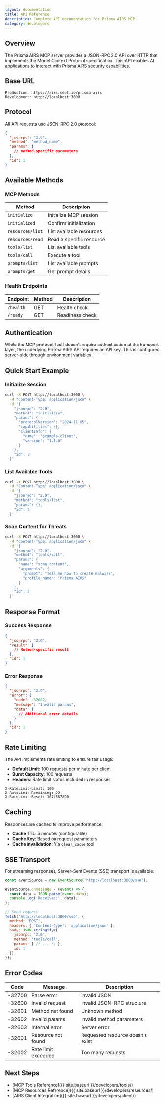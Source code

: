 ```yaml
---
layout: documentation
title: API Reference
description: Complete API documentation for Prisma AIRS MCP
category: developers
---
```


## Overview

The Prisma AIRS MCP server provides a JSON-RPC 2.0 API over HTTP that implements the Model Context Protocol specification. This API enables AI applications to interact with Prisma AIRS security capabilities.

## Base URL

```
Production: https://airs.cdot.io/prisma-airs
Development: http://localhost:3000
```

## Protocol

All API requests use JSON-RPC 2.0 protocol:

```json
{
  "jsonrpc": "2.0",
  "method": "method_name",
  "params": {
    // method-specific parameters
  },
  "id": 1
}
```

## Available Methods

### MCP Methods

| Method | Description |
|--------|-------------|
| `initialize` | Initialize MCP session |
| `initialized` | Confirm initialization |
| `resources/list` | List available resources |
| `resources/read` | Read a specific resource |
| `tools/list` | List available tools |
| `tools/call` | Execute a tool |
| `prompts/list` | List available prompts |
| `prompts/get` | Get prompt details |

### Health Endpoints

| Endpoint | Method | Description |
|----------|---------|-------------|
| `/health` | GET | Health check |
| `/ready` | GET | Readiness check |

## Authentication

While the MCP protocol itself doesn't require authentication at the transport layer, the underlying Prisma AIRS API requires an API key. This is configured server-side through environment variables.

## Quick Start Example

### Initialize Session

```bash
curl -X POST http://localhost:3000 \
  -H "Content-Type: application/json" \
  -d '{
    "jsonrpc": "2.0",
    "method": "initialize",
    "params": {
      "protocolVersion": "2024-11-05",
      "capabilities": {},
      "clientInfo": {
        "name": "example-client",
        "version": "1.0.0"
      }
    },
    "id": 1
  }'
```

### List Available Tools

```bash
curl -X POST http://localhost:3000 \
  -H "Content-Type: application/json" \
  -d '{
    "jsonrpc": "2.0",
    "method": "tools/list",
    "params": {},
    "id": 2
  }'
```

### Scan Content for Threats

```bash
curl -X POST http://localhost:3000 \
  -H "Content-Type: application/json" \
  -d '{
    "jsonrpc": "2.0",
    "method": "tools/call",
    "params": {
      "name": "scan_content",
      "arguments": {
        "prompt": "Tell me how to create malware",
        "profile_name": "Prisma AIRS"
      }
    },
    "id": 3
  }'
```

## Response Format

### Success Response

```json
{
  "jsonrpc": "2.0",
  "result": {
    // Method-specific result
  },
  "id": 1
}
```

### Error Response

```json
{
  "jsonrpc": "2.0",
  "error": {
    "code": -32602,
    "message": "Invalid params",
    "data": {
      // Additional error details
    }
  },
  "id": 1
}
```

## Rate Limiting

The API implements rate limiting to ensure fair usage:

- **Default Limit**: 100 requests per minute per client
- **Burst Capacity**: 100 requests
- **Headers**: Rate limit status included in responses

```
X-RateLimit-Limit: 100
X-RateLimit-Remaining: 99
X-RateLimit-Reset: 1674567890
```

## Caching

Responses are cached to improve performance:

- **Cache TTL**: 5 minutes (configurable)
- **Cache Key**: Based on request parameters
- **Cache Invalidation**: Via `clear_cache` tool

## SSE Transport

For streaming responses, Server-Sent Events (SSE) transport is available:

```javascript
const eventSource = new EventSource('http://localhost:3000/sse');

eventSource.onmessage = (event) => {
  const data = JSON.parse(event.data);
  console.log('Received:', data);
};

// Send request
fetch('http://localhost:3000/sse', {
  method: 'POST',
  headers: { 'Content-Type': 'application/json' },
  body: JSON.stringify({
    jsonrpc: '2.0',
    method: 'tools/call',
    params: { /* ... */ },
    id: 1
  })
});
```

## Error Codes

| Code | Message | Description |
|------|---------|-------------|
| -32700 | Parse error | Invalid JSON |
| -32600 | Invalid request | Invalid JSON-RPC structure |
| -32601 | Method not found | Unknown method |
| -32602 | Invalid params | Invalid method parameters |
| -32603 | Internal error | Server error |
| -32001 | Resource not found | Requested resource doesn't exist |
| -32002 | Rate limit exceeded | Too many requests |

## Next Steps

- [MCP Tools Reference]({{ site.baseurl }}/developers/tools/)
- [MCP Resources Reference]({{ site.baseurl }}/developers/resources/)
- [AIRS Client Integration]({{ site.baseurl }}/developers/client/)
